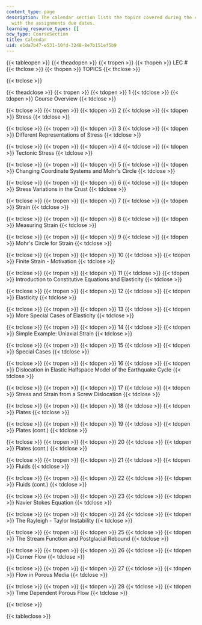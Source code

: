 ```yaml
---
content_type: page
description: The calendar section lists the topics covered during the course along
  with the assignments due dates.
learning_resource_types: []
ocw_type: CourseSection
title: Calendar
uid: e1da7b47-e531-10fd-3248-8e7b151ef5b9
---
```


{{< tableopen >}}
{{< theadopen >}}
{{< tropen >}}
{{< thopen >}}
LEC #
{{< thclose >}}
{{< thopen >}}
TOPICS
{{< thclose >}}

{{< trclose >}}

{{< theadclose >}}
{{< tropen >}}
{{< tdopen >}}
1
{{< tdclose >}}
{{< tdopen >}}
Course Overview
{{< tdclose >}}

{{< trclose >}}
{{< tropen >}}
{{< tdopen >}}
2
{{< tdclose >}}
{{< tdopen >}}
Stress
{{< tdclose >}}

{{< trclose >}}
{{< tropen >}}
{{< tdopen >}}
3
{{< tdclose >}}
{{< tdopen >}}
Different Representations of Stress
{{< tdclose >}}

{{< trclose >}}
{{< tropen >}}
{{< tdopen >}}
4
{{< tdclose >}}
{{< tdopen >}}
Tectonic Stress
{{< tdclose >}}

{{< trclose >}}
{{< tropen >}}
{{< tdopen >}}
5
{{< tdclose >}}
{{< tdopen >}}
Changing Coordinate Systems and Mohr's Circle
{{< tdclose >}}

{{< trclose >}}
{{< tropen >}}
{{< tdopen >}}
6
{{< tdclose >}}
{{< tdopen >}}
Stress Variations in the Crust
{{< tdclose >}}

{{< trclose >}}
{{< tropen >}}
{{< tdopen >}}
7
{{< tdclose >}}
{{< tdopen >}}
Strain
{{< tdclose >}}

{{< trclose >}}
{{< tropen >}}
{{< tdopen >}}
8
{{< tdclose >}}
{{< tdopen >}}
Measuring Strain
{{< tdclose >}}

{{< trclose >}}
{{< tropen >}}
{{< tdopen >}}
9
{{< tdclose >}}
{{< tdopen >}}
Mohr's Circle for Strain
{{< tdclose >}}

{{< trclose >}}
{{< tropen >}}
{{< tdopen >}}
10
{{< tdclose >}}
{{< tdopen >}}
Finite Strain - Motivation
{{< tdclose >}}

{{< trclose >}}
{{< tropen >}}
{{< tdopen >}}
11
{{< tdclose >}}
{{< tdopen >}}
Introduction to Constitutive Equations and Elasticity
{{< tdclose >}}

{{< trclose >}}
{{< tropen >}}
{{< tdopen >}}
12
{{< tdclose >}}
{{< tdopen >}}
Elasticity
{{< tdclose >}}

{{< trclose >}}
{{< tropen >}}
{{< tdopen >}}
13
{{< tdclose >}}
{{< tdopen >}}
More Special Cases of Elasticity
{{< tdclose >}}

{{< trclose >}}
{{< tropen >}}
{{< tdopen >}}
14
{{< tdclose >}}
{{< tdopen >}}
Simple Example: Uniaxial Strain
{{< tdclose >}}

{{< trclose >}}
{{< tropen >}}
{{< tdopen >}}
15
{{< tdclose >}}
{{< tdopen >}}
Special Cases
{{< tdclose >}}

{{< trclose >}}
{{< tropen >}}
{{< tdopen >}}
16
{{< tdclose >}}
{{< tdopen >}}
Dislocation in Elastic Halfspace Model of the Earthquake Cycle
{{< tdclose >}}

{{< trclose >}}
{{< tropen >}}
{{< tdopen >}}
17
{{< tdclose >}}
{{< tdopen >}}
Stress and Strain from a Screw Dislocation
{{< tdclose >}}

{{< trclose >}}
{{< tropen >}}
{{< tdopen >}}
18
{{< tdclose >}}
{{< tdopen >}}
Plates
{{< tdclose >}}

{{< trclose >}}
{{< tropen >}}
{{< tdopen >}}
19
{{< tdclose >}}
{{< tdopen >}}
Plates (cont.)
{{< tdclose >}}

{{< trclose >}}
{{< tropen >}}
{{< tdopen >}}
20
{{< tdclose >}}
{{< tdopen >}}
Plates (cont.)
{{< tdclose >}}

{{< trclose >}}
{{< tropen >}}
{{< tdopen >}}
21
{{< tdclose >}}
{{< tdopen >}}
Fluids
{{< tdclose >}}

{{< trclose >}}
{{< tropen >}}
{{< tdopen >}}
22
{{< tdclose >}}
{{< tdopen >}}
Fluids (cont.)
{{< tdclose >}}

{{< trclose >}}
{{< tropen >}}
{{< tdopen >}}
23
{{< tdclose >}}
{{< tdopen >}}
Navier Stokes Equation
{{< tdclose >}}

{{< trclose >}}
{{< tropen >}}
{{< tdopen >}}
24
{{< tdclose >}}
{{< tdopen >}}
The Rayleigh - Taylor Instability
{{< tdclose >}}

{{< trclose >}}
{{< tropen >}}
{{< tdopen >}}
25
{{< tdclose >}}
{{< tdopen >}}
The Stream Function and Postglacial Rebound
{{< tdclose >}}

{{< trclose >}}
{{< tropen >}}
{{< tdopen >}}
26
{{< tdclose >}}
{{< tdopen >}}
Corner Flow
{{< tdclose >}}

{{< trclose >}}
{{< tropen >}}
{{< tdopen >}}
27
{{< tdclose >}}
{{< tdopen >}}
Flow in Porous Media
{{< tdclose >}}

{{< trclose >}}
{{< tropen >}}
{{< tdopen >}}
28
{{< tdclose >}}
{{< tdopen >}}
Time Dependent Porous Flow
{{< tdclose >}}

{{< trclose >}}

{{< tableclose >}}